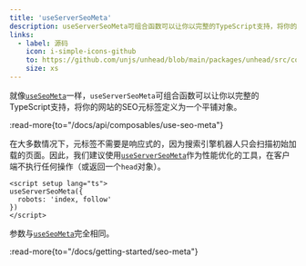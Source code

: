 ```yaml
---
title: 'useServerSeoMeta'
description: useServerSeoMeta可组合函数可以让你以完整的TypeScript支持，将你的网站的SEO元标签定义为一个平铺对象。
links:
  - label: 源码
    icon: i-simple-icons-github
    to: https://github.com/unjs/unhead/blob/main/packages/unhead/src/composables/useServerSeoMeta.ts
    size: xs
---
```


就像[`useSeoMeta`](/docs/api/composables/use-seo-meta)一样，`useServerSeoMeta`可组合函数可以让你以完整的TypeScript支持，将你的网站的SEO元标签定义为一个平铺对象。

:read-more{to="/docs/api/composables/use-seo-meta"}

在大多数情况下，元标签不需要是响应式的，因为搜索引擎机器人只会扫描初始加载的页面。因此，我们建议使用[`useServerSeoMeta`](/docs/api/composables/use-server-seo-meta)作为性能优化的工具，在客户端不执行任何操作（或返回一个`head`对象）。

```vue [app.vue]
<script setup lang="ts">
useServerSeoMeta({
  robots: 'index, follow'
})
</script>
```

参数与[`useSeoMeta`](/docs/api/composables/use-seo-meta)完全相同。

:read-more{to="/docs/getting-started/seo-meta"}
